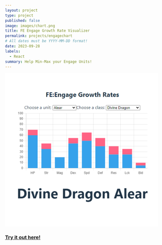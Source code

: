 ```yaml
---
layout: project
type: project
published: false
image: images/chart.png
title: FE Engage Growth Rate Visualizer
permalink: projects/engagechart
# All dates must be YYYY-MM-DD format!
date: 2023-09-28
labels:
  - React
summary: Help Min-Max your Engage Units!
---
```


<img class="ui image" src="../images/chart.png">

### <a href="https://donmaddock.github.io/Engage-Growth-Rates/">Try it out here!</a>

